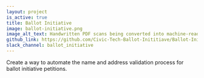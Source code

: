 ```yaml
---
layout: project
is_active: true
title: Ballot Initiative
image: ballot-initiative.png
image_alt_text: Handwritten PDF scans being converted into machine-readable format
github_link: https://github.com/Civic-Tech-Ballot-Inititiave/Ballot-Initiative
slack_channel: ballot_initiative
---
```


Create a way to automate the name and address validation process for ballot initiative petitions.
